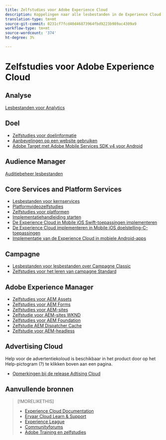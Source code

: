 ```yaml
---
title: Zelfstudies voor Adobe Experience Cloud
description: Koppelingen naar alle lesbestanden in de Experience Cloud
translation-type: tm+mt
source-git-commit: 0231cf7fcd40d46873964fbd9223b989ac4309a9
workflow-type: tm+mt
source-wordcount: '374'
ht-degree: 3%

---
```



# Zelfstudies voor Adobe Experience Cloud

## Analyse

[Lesbestanden voor Analytics](https://docs.adobe.com/content/help/en/analytics-learn/tutorials/overview.html)

## Doel

* [Zelfstudies voor doelinformatie](https://docs.adobe.com/content/help/en/target-learn/tutorials/overview.html)
* [Aanbevelingen op een website gebruiken](https://docs.adobe.com/content/help/en/target-learn/recommendations-in-a-website/overview.html)
* [Adobe Target met Adobe Mobile Services SDK v4 voor Android](https://docs.adobe.com/content/help/en/target-learn/mobile-sdk-v4-android/overview.html)

## Audience Manager

[Auditiebeheer lesbestanden](https://docs.adobe.com/content/help/en/audience-manager-learn/tutorials/overview.html)

## Core Services and Platform Services

* [Lesbestanden voor kernservices](https://docs.adobe.com/content/help/en/core-services-learn/tutorials/overview.html)
* [Platformvideozelfstudies](https://docs.adobe.com/content/help/en/platform-learn/tutorials/overview.html)
* [Zelfstudies voor platformen](https://docs.adobe.com/content/help/en/experience-platform/tutorials/home.html)
* [Implementatiehandleiding starten](https://docs.adobe.com/content/help/en/core-services-learn/implementing-in-websites-with-launch/index.html)
* [De Experience Cloud in Mobile iOS Swift-toepassingen implementeren](https://docs.adobe.com/content/help/en/core-services-learn/implementing-in-mobile-ios-swift-apps-with-launch/index.html)
* [De Experience Cloud implementeren in Mobile iOS doelstelling-C-toepassingen](https://docs.adobe.com/content/help/en/core-services-learn/implementing-in-mobile-ios-objective-c-apps-with-launch/index.html)
* [Implementatie van de Experience Cloud in mobiele Android-apps](https://docs.adobe.com/content/help/en/core-services-learn/implementing-in-mobile-android-apps-with-launch/index.html)

## Campagne

* [Lesbestanden voor lesbestanden over Campagne Classic](https://docs.adobe.com/content/help/en/campaign-classic-learn/tutorials/overview.html)
* [Zelfstudies voor het leren van campagne Standard](https://docs.adobe.com/content/help/en/campaign-standard-learn/tutorials/overview.html)

## Adobe Experience Manager

* [Zelfstudies voor AEM Assets](https://docs.adobe.com/content/help/en/experience-manager-learn/assets/overview.html)
* [Zelfstudies voor AEM Forms](https://docs.adobe.com/content/help/en/experience-manager-learn/forms/overview.html)
* [Zelfstudies voor AEM-sites](https://docs.adobe.com/content/help/en/experience-manager-learn/sites/overview.html)
* [Zelfstudie voor AEM-sites WKND](https://docs.adobe.com/content/help/en/experience-manager-learn/getting-started-wknd-tutorial-develop/overview.html)
* [Zelfstudies voor AEM Foundation](https://docs.adobe.com/content/help/en/experience-manager-learn/assets/overview.html)
* [Zelfstudie AEM Dispatcher Cache](https://docs.adobe.com/content/help/en/experience-manager-learn/dispatcher-tutorial/overview.html)
* [Zelfstudie voor AEM-headless](https://docs.adobe.com/content/help/en/experience-manager-learn/getting-started-with-aem-headless/overview.html)

## Advertising Cloud

Help voor de advertentiekoloud is beschikbaar in het product door op het Help-pictogram (?) te klikken boven aan een pagina.

* [Opmerkingen bij de release Adtising Cloud](https://docs.adobe.com/content/help/en/release-notes/experience-cloud/current.html#adcloud)

## Aanvullende bronnen

>[!MORELIKETHIS]
>
>* [Experience Cloud Documentation](https://docs.adobe.com/content/help/en/experience-cloud/user-guides/home.html)
>* [Ervaar Cloud Learn &amp; Support](https://helpx.adobe.com/support/experience-cloud.html)
>* [Experience League](https://experienceleague.adobe.com/)
>* [Communityforums](https://forums.adobe.com/community/experience-cloud/)
>* [Adobe Training en zelfstudies](https://helpx.adobe.com/learning.html?promoid=KAUDK)

